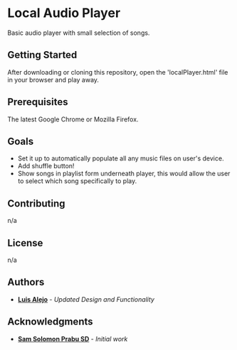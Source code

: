 # Local Audio Player

Basic audio player with small selection of songs. 

## Getting Started

After downloading or cloning this repository, open the 'localPlayer.html' file in your browser and play away.

## Prerequisites

The latest Google Chrome or Mozilla Firefox.

## Goals

   * Set it up to automatically populate all any music files on user's device.
   * Add shuffle button!
   * Show songs in playlist form underneath player, this would allow the user to select which song specifically to play. 


## Contributing

n/a

## License

n/a

## Authors

* **[Luis Alejo](https://github.com/elzbyfar)** - *Updated Design and Functionality*

## Acknowledgments

* **[Sam Solomon Prabu SD](https://samsolomonprabu.com/audio-player-in-js/)** - *Initial work*

